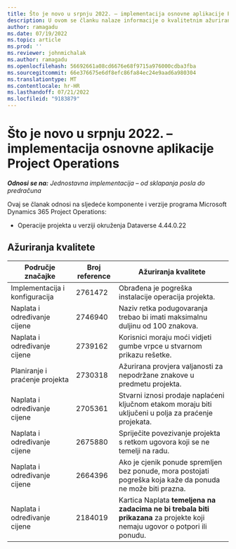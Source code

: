 ```yaml
---
title: Što je novo u srpnju 2022. – implementacija osnovne aplikacije Project Operations
description: U ovom se članku nalaze informacije o kvalitetnim ažuriranjima dostupnima u izdanju implementacije sustava Microsoft Dynamics 365 Project Operations lite u srpnju 2022.
author: ramagadu
ms.date: 07/19/2022
ms.topic: article
ms.prod: ''
ms.reviewer: johnmichalak
ms.author: ramagadu
ms.openlocfilehash: 56692661a08cd6676e68f9715a976000cdba3fba
ms.sourcegitcommit: 66e376675e6df8efc86fa84ec24e9aad6a980304
ms.translationtype: MT
ms.contentlocale: hr-HR
ms.lasthandoff: 07/21/2022
ms.locfileid: "9183879"
---
```

# <a name="whats-new-july-2022---project-operations-lite-deployment"></a>Što je novo u srpnju 2022. – implementacija osnovne aplikacije Project Operations

_**Odnosi se na:** Jednostavna implementacija – od sklapanja posla do predračuna_

Ovaj se članak odnosi na sljedeće komponente i verzije programa Microsoft Dynamics 365 Project Operations:

- Operacije projekta u verziji okruženja Dataverse 4.44.0.22

## <a name="quality-updates"></a>Ažuriranja kvalitete

| Područje značajke | Broj reference | Ažuriranja kvalitete |
| --- | --- | --- |
| Implementacija i konfiguracija | 2761472 | Obrađena je pogreška instalacije operacija projekta. |
| Naplata i određivanje cijene | 2746940 | Naziv retka podugovaranja trebao bi imati maksimalnu duljinu od 100 znakova. |
| Naplata i određivanje cijene | 2739162 | Korisnici moraju moći vidjeti gumbe vrpce u stvarnom prikazu rešetke. |
| Planiranje i praćenje projekta | 2730318 | Ažurirana provjera valjanosti za nepodržane znakove u predmetu projekta. |
| Naplata i određivanje cijene | 2705361 | Stvarni iznosi prodaje naplaćeni ključnom etakom moraju biti uključeni u polja za praćenje projekata. |
| Naplata i određivanje cijene | 2675880 | Spriječite povezivanje projekta s retkom ugovora koji se ne temelji na radu. |
| Naplata i određivanje cijene | 2664396 | Ako je cjenik ponude spremljen bez ponude, mora postojati pogreška koja kaže da ponuda ne može biti prazna. |
| Naplata i određivanje cijene | 2184019 | Kartica Naplata **temeljena na zadacima ne bi trebala biti prikazana** za projekte koji nemaju ugovor o potpori ili ponudu. |
